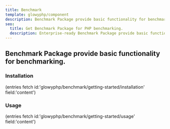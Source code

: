 ```yaml
---
title: Benchmark
template: glowyphp/component
description: Benchmark Package provide basic functionality for benchmarking.
seo:
  title: Get Benchmark Package for PHP benchmarking.
  description: Enterprise-ready Benchmark Package provide basic functionality for benchmarking.
---
```


<h2 class="font-normal text-lg">
Benchmark Package provide basic functionality for benchmarking.
</h2>

### Installation

(entries fetch id:'glowyphp/benchmark/getting-started/installation' field:'content')

### Usage

(entries fetch id:'glowyphp/benchmark/getting-started/usage' field:'content')